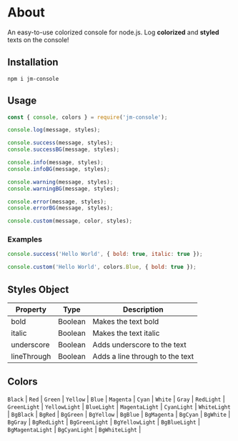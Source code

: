 # About

An easy-to-use colorized console for node.js.
Log **colorized** and **styled** texts on the console!

## Installation

```
npm i jm-console
```

## Usage

```javascript
const { console, colors } = require('jm-console');

console.log(message, styles);

console.success(message, styles);
console.successBG(message, styles);

console.info(message, styles);
console.infoBG(message, styles);

console.warning(message, styles);
console.warningBG(message, styles);

console.error(message, styles);
console.errorBG(message, styles);

console.custom(message, color, styles);
```

### Examples

```javascript
console.success('Hello World', { bold: true, italic: true });

console.custom('Hello World', colors.Blue, { bold: true });
```

## Styles Object

| Property    | Type    | Description                     |
| ----------- | ------- | ------------------------------- |
| bold        | Boolean | Makes the text bold             |
| italic      | Boolean | Makes the text italic           |
| underscore  | Boolean | Adds underscore to the text     |
| lineThrough | Boolean | Adds a line through to the text |

## Colors

`Black` | `Red` | `Green` | `Yellow` | `Blue` | `Magenta` | `Cyan` | `White` | `Gray` | `RedLight` | `GreenLight` | `YellowLight` | `BlueLight` | `MagentaLight` | `CyanLight` | `WhiteLight` | `BgBlack` | `BgRed` | `BgGreen` | `BgYellow` | `BgBlue` | `BgMagenta` | `BgCyan` | `BgWhite` | `BgGray` | `BgRedLight` | `BgGreenLight` | `BgYellowLight` | `BgBlueLight` | `BgMagentaLight` | `BgCyanLight` | `BgWhiteLight` |
